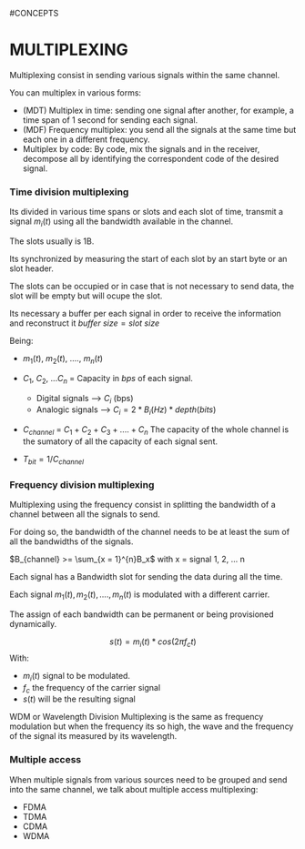 #CONCEPTS 

# MULTIPLEXING

Multiplexing consist in sending various signals within the same channel.  

You can multiplex in various forms: 

* (MDT) Multiplex in time: sending one signal after another, for example, a time span of 1 second for sending each signal. 
* (MDF) Frequency multiplex: you send all the signals at the same time but each one in a different frequency. 
* Multiplex by code: By code, mix the signals and in the receiver, decompose all by identifying the correspondent code of the desired signal. 


### Time division multiplexing

Its divided in various time spans or slots and each slot of time, transmit a signal $m_i(t)$ using all the bandwidth available in the channel. 

The slots usually is 1B. 

Its synchronized by measuring the start of each slot by an start byte or an slot header. 

The slots can be occupied or in case that is not necessary to send data, the slot will be empty but will ocupe the slot. 

Its necessary a buffer per each signal in order to receive the information and reconstruct it $buffer\ size = slot\ size$

Being: 
* $m_1(t)$, $m_2(t)$, ...., $m_n(t)$
* $C_1$, $C_2$, ...$C_n$ = Capacity in $bps$ of each signal. 
	* Digital signals --> $C_i$ (bps)
	* Analogic signals --> $C_i = 2 * B_i(Hz) * depth(bits)$

* $C_{channel}$ = $C_1 + C_2 + C_3 + .... + C_n$ The capacity of the whole channel is the sumatory of all the capacity of each signal sent. 
* $T_{bit}=1/C_{channel}$


### Frequency division multiplexing

Multiplexing using the frequency consist in splitting the bandwidth of a channel between all the signals to send. 

For doing so, the bandwidth of the channel needs to be at least the sum of all the bandwidths of the signals. 

$B_{channel} >= \sum_{x = 1}^{n}B_x$ with x = signal 1, 2, ... n

Each signal has a Bandwidth slot for sending the data during all the time. 

Each signal $m_1(t), m_2(t), ...., m_n(t)$ is modulated with a different carrier. 

The assign of each bandwidth can be permanent or being provisioned dynamically. 

$$s(t) = m_i(t)*cos(2 \pi f_c t)$$
With: 
* $m_i(t)$ signal to be modulated. 
* $f_c$ the frequency of the carrier signal
* $s(t)$ will be the resulting signal

WDM or Wavelength Division Multiplexing is the same as frequency modulation but when the frequency its so high, the wave and the frequency of the signal its measured by its wavelength. 


### Multiple access

When multiple signals from various sources need to be grouped and send into the same channel, we talk about multiple access multiplexing: 
* FDMA
* TDMA
* CDMA
* WDMA


